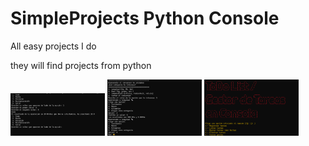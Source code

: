 # SimpleProjects Python Console
All easy projects I do

they will find projects from python

<img width="30%" src="img/calculadora">
<img width="30%" src="img/conversor">
<img width="30%" src="img/gestor">
